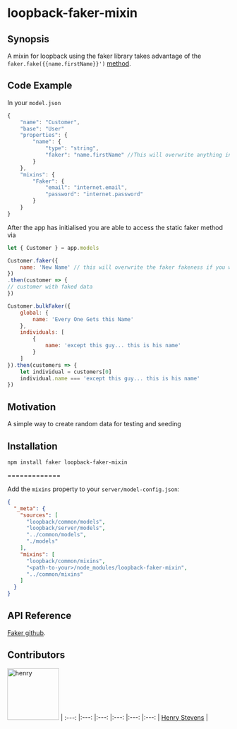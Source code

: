 # loopback-faker-mixin

## Synopsis

A mixin for loopback using the faker library takes advantage of the ```faker.fake({{name.firstName}}')``` [method](https://github.com/marak/Faker.js/).
## Code Example

In your ```model.json```
```js
{
    "name": "Customer",
    "base": "User"
    "properties": {
        "name": {
            "type": "string",
            "faker": "name.firstName" //This will overwrite anything in the mixin options
        }
    },
    "mixins": {
        "Faker": {
            "email": "internet.email",
            "password": "internet.password"
        }
    }
}

```

After the app has initialised you are able to access the static faker method via

```js
let { Customer } = app.models

Customer.faker({
    name: 'New Name' // this will overwrite the faker fakeness if you want
})
.then(customer => {
// customer with faked data
})

Customer.bulkFaker({
    global: {
        name: 'Every One Gets this Name'
    },
    individuals: [
        {
            name: 'except this guy... this is his name'
        }
    ]
}).then(customers => {
    let individual = customers[0]
    individual.name === 'except this guy... this is his name'
})
```
## Motivation

A simple way to create random data for testing and seeding

## Installation

```npm install faker loopback-faker-mixin```

=============

Add the `mixins` property to your `server/model-config.json`:

```json
{
  "_meta": {
    "sources": [
      "loopback/common/models",
      "loopback/server/models",
      "../common/models",
      "./models"
    ],
    "mixins": [
      "loopback/common/mixins",
      "<path-to-your>/node_modules/loopback-faker-mixin",
      "../common/mixins"
    ]
  }
}
```

## API Reference

[Faker github](https://github.com/marak/Faker.js/).

## Contributors

[<img alt="henry" src="https://avatars0.githubusercontent.com/u/5061604?v=3&s=400" width="117">](https://github.com/HenryStevens) |
:---: |:---: |:---: |:---: |:---: |:---: |
[Henry Stevens](https://github.com/HenryStevens) |

